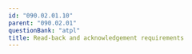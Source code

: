```yaml
---
id: "090.02.01.10"
parent: "090.02.01"
questionBank: "atpl"
title: Read-back and acknowledgement requirements
---
```

